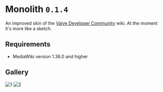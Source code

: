 # Monolith `0.1.4`
An improved skin of the [Valve Developer Community](https://developer.valvesoftware.com) wiki. At the moment it's more like a sketch.

## Requirements
* MediaWiki version 1.36.0 and higher

## Gallery
![1](https://user-images.githubusercontent.com/90133781/231848479-73efd0bf-d2c2-41dd-a558-36f9a7c8a1b9.png)
![2](https://user-images.githubusercontent.com/90133781/231848491-a1284fa9-7562-4427-aba5-de12fb87181b.png)

